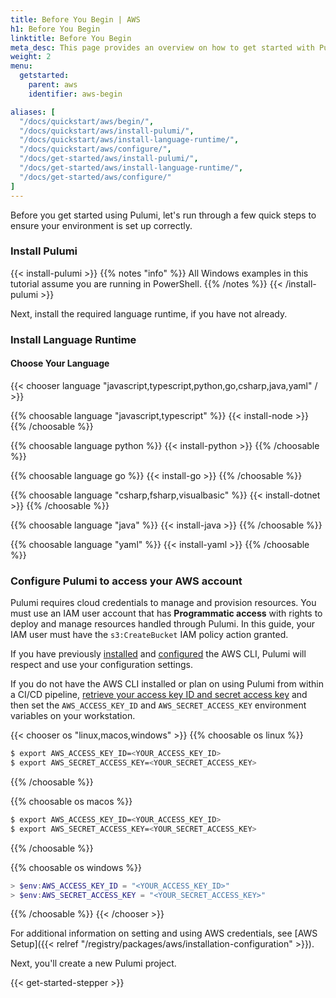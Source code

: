 ```yaml
---
title: Before You Begin | AWS
h1: Before You Begin
linktitle: Before You Begin
meta_desc: This page provides an overview on how to get started with Pulumi when starting an AWS project.
weight: 2
menu:
  getstarted:
    parent: aws
    identifier: aws-begin

aliases: [
  "/docs/quickstart/aws/begin/",
  "/docs/quickstart/aws/install-pulumi/",
  "/docs/quickstart/aws/install-language-runtime/",
  "/docs/quickstart/aws/configure/",
  "/docs/get-started/aws/install-pulumi/",
  "/docs/get-started/aws/install-language-runtime/",
  "/docs/get-started/aws/configure/"
]
---
```


Before you get started using Pulumi, let's run through a few quick steps to ensure your environment is set up correctly.

### Install Pulumi

{{< install-pulumi >}}
{{% notes "info" %}}
All Windows examples in this tutorial assume you are running in PowerShell.
{{% /notes %}}
{{< /install-pulumi >}}

Next, install the required language runtime, if you have not already.

### Install Language Runtime

#### Choose Your Language

{{< chooser language "javascript,typescript,python,go,csharp,java,yaml" / >}}

{{% choosable language "javascript,typescript" %}}
{{< install-node >}}
{{% /choosable %}}

{{% choosable language python %}}
{{< install-python >}}
{{% /choosable %}}

{{% choosable language go %}}
{{< install-go >}}
{{% /choosable %}}

{{% choosable language "csharp,fsharp,visualbasic" %}}
{{< install-dotnet >}}
{{% /choosable %}}

{{% choosable language "java" %}}
{{< install-java >}}
{{% /choosable %}}

{{% choosable language "yaml" %}}
{{< install-yaml >}}
{{% /choosable %}}

### Configure Pulumi to access your AWS account

Pulumi requires cloud credentials to manage and provision resources. You must use an IAM user account that has **Programmatic access** with rights to deploy and manage resources handled through Pulumi. In this guide, your IAM user must have the `s3:CreateBucket` IAM policy action granted.

If you have previously <a href="https://docs.aws.amazon.com/cli/latest/userguide/cli-chap-install.html" target="_blank">installed</a> and <a href="https://docs.aws.amazon.com/cli/latest/userguide/cli-chap-configure.html" target="_blank">configured</a> the AWS CLI, Pulumi will respect and use your configuration settings.

If you do not have the AWS CLI installed or plan on using Pulumi from within a CI/CD pipeline, <a href="https://docs.aws.amazon.com/general/latest/gr/aws-sec-cred-types.html#access-keys-and-secret-access-keys" target="_blank">retrieve your access key ID and secret access key</a> and then set the `AWS_ACCESS_KEY_ID` and `AWS_SECRET_ACCESS_KEY` environment variables on your workstation.

{{< chooser os "linux,macos,windows" >}}
{{% choosable os linux %}}

```bash
$ export AWS_ACCESS_KEY_ID=<YOUR_ACCESS_KEY_ID>
$ export AWS_SECRET_ACCESS_KEY=<YOUR_SECRET_ACCESS_KEY>
```

{{% /choosable %}}

{{% choosable os macos %}}

```bash
$ export AWS_ACCESS_KEY_ID=<YOUR_ACCESS_KEY_ID>
$ export AWS_SECRET_ACCESS_KEY=<YOUR_SECRET_ACCESS_KEY>
```

{{% /choosable %}}

{{% choosable os windows %}}

```powershell
> $env:AWS_ACCESS_KEY_ID = "<YOUR_ACCESS_KEY_ID>"
> $env:AWS_SECRET_ACCESS_KEY = "<YOUR_SECRET_ACCESS_KEY>"
```

{{% /choosable %}}
{{< /chooser >}}

For additional information on setting and using AWS credentials, see [AWS Setup]({{< relref "/registry/packages/aws/installation-configuration" >}}).

Next, you'll create a new Pulumi project.

{{< get-started-stepper >}}
